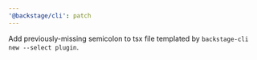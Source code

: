 ```yaml
---
'@backstage/cli': patch
---
```


Add previously-missing semicolon to tsx file templated by `backstage-cli new --select plugin`.
